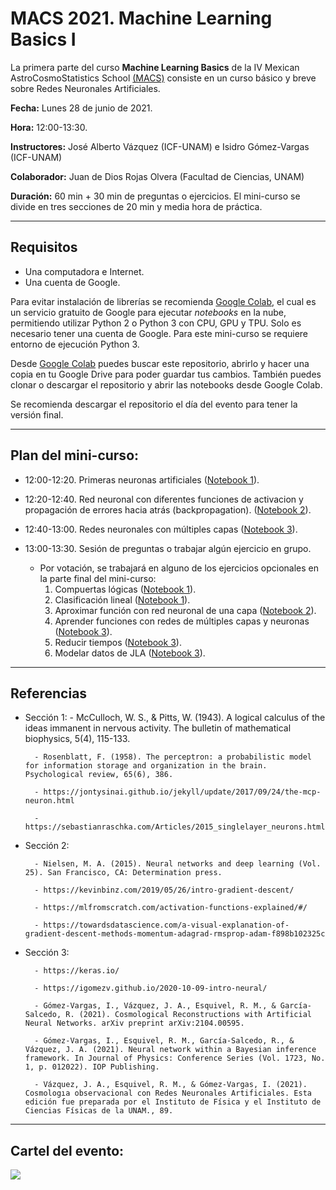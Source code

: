 # MACS 2021. Machine Learning Basics I

La primera parte del curso **Machine Learning Basics** de la IV Mexican AstroCosmoStatistics School [(MACS)](http://fisica.ugto.mx/~events/macss/?fbclid=IwAR1UObd3h7WdAYEb3mFOGypAjqXY1LJH3dJ1x24dMrvGoWeiDskgK2vECDc) consiste en un curso básico y breve sobre Redes Neuronales Artificiales.

**Fecha:** Lunes 28 de junio de 2021. 

**Hora:** 12:00-13:30.

**Instructores:** José Alberto Vázquez (ICF-UNAM) e Isidro Gómez-Vargas (ICF-UNAM)

**Colaborador:** Juan de Dios Rojas Olvera (Facultad de Ciencias, UNAM)

**Duración:** 60 min + 30 min de preguntas o ejercicios. El mini-curso se divide en tres secciones de 20 min y media hora de práctica.

-----------------------------------
## Requisitos

- Una computadora e Internet. 
- Una cuenta de Google. 

Para evitar instalación de librerías se recomienda [Google Colab](https://colab.research.google.com), el cual es un servicio gratuito de Google para ejecutar *notebooks* en la nube, permitiendo utilizar Python 2 o Python 3 con CPU, GPU y TPU. Solo es necesario tener una cuenta de Google. Para este mini-curso se requiere entorno de ejecución Python 3. 

Desde [Google Colab](https://colab.research.google.com) puedes buscar este repositorio, abrirlo y hacer una copia en tu Google Drive para poder guardar tus cambios. También puedes clonar o descargar el repositorio y abrir las notebooks desde Google Colab. 

Se recomienda descargar el repositorio el día del evento para tener la versión final. 

-----------------------------------

## Plan del mini-curso:

- 12:00-12:20. Primeras neuronas artificiales ([Notebook 1](https://github.com/igomezv/MACS_2021_ML_basics_neural_networks/blob/main/1-Primeras_neuronas_artificiales.ipynb)).
	
- 12:20-12:40. Red neuronal con diferentes funciones de activacion y propagación de errores hacia atrás (backpropagation). ([Notebook 2](https://github.com/igomezv/MACS_2021_ML_basics_neural_networks/blob/main/2-Red_neuronal_backpropagation.ipynb)).

- 12:40-13:00. Redes neuronales con múltiples capas ([Notebook 3](https://github.com/igomezv/MACS_2021_ML_basics_neural_networks/blob/main/3-Redes_neuronales_keras.ipynb)).

- 13:00-13:30. Sesión de preguntas o trabajar algún ejercicio en grupo.
	- Por votación, se trabajará en alguno de los ejercicios opcionales en la parte final del mini-curso:
		1. Compuertas lógicas ([Notebook 1](https://github.com/igomezv/MACS_2021_ML_basics_neural_networks/blob/main/1-Primeras_neuronas_artificiales.ipynb)).
		2. Clasificación lineal ([Notebook 1](https://github.com/igomezv/MACS_2021_ML_basics_neural_networks/blob/main/1-Primeras_neuronas_artificiales.ipynb)).
		3. Aproximar función con red neuronal de una capa ([Notebook 2](https://github.com/igomezv/MACS_2021_ML_basics_neural_networks/blob/main/2-Red_neuronal_backpropagation.ipynb)).
		4. Aprender funciones con redes de múltiples capas y neuronas ([Notebook 3](https://github.com/igomezv/MACS_2021_ML_basics_neural_networks/blob/main/3-Redes_neuronales_keras.ipynb)).
		5. Reducir tiempos ([Notebook 3](https://github.com/igomezv/MACS_2021_ML_basics_neural_networks/blob/main/3-Redes_neuronales_keras.ipynb)).
		6. Modelar datos de JLA ([Notebook 3](https://github.com/igomezv/MACS_2021_ML_basics_neural_networks/blob/main/3-Redes_neuronales_keras.ipynb)).

-----------------------------

## Referencias

- Sección 1: 
		- McCulloch, W. S., & Pitts, W. (1943). A logical calculus of the ideas immanent in nervous activity. The bulletin of mathematical biophysics, 5(4), 115-133. 

		- Rosenblatt, F. (1958). The perceptron: a probabilistic model for information storage and organization in the brain. Psychological review, 65(6), 386.

		- https://jontysinai.github.io/jekyll/update/2017/09/24/the-mcp-neuron.html

		- https://sebastianraschka.com/Articles/2015_singlelayer_neurons.html 

- Sección 2:

		- Nielsen, M. A. (2015). Neural networks and deep learning (Vol. 25). San Francisco, CA: Determination press.

    	- https://kevinbinz.com/2019/05/26/intro-gradient-descent/

    	- https://mlfromscratch.com/activation-functions-explained/#/

    	- https://towardsdatascience.com/a-visual-explanation-of-gradient-descent-methods-momentum-adagrad-rmsprop-adam-f898b102325c


- Sección 3:
		
		- https://keras.io/

		- https://igomezv.github.io/2020-10-09-intro-neural/

		- Gómez-Vargas, I., Vázquez, J. A., Esquivel, R. M., & García-Salcedo, R. (2021). Cosmological Reconstructions with Artificial Neural Networks. arXiv preprint arXiv:2104.00595.

		- Gómez-Vargas, I., Esquivel, R. M., García-Salcedo, R., & Vázquez, J. A. (2021). Neural network within a Bayesian inference framework. In Journal of Physics: Conference Series (Vol. 1723, No. 1, p. 012022). IOP Publishing.

		- Vázquez, J. A., Esquivel, R. M., & Gómez-Vargas, I. (2021). Cosmologıa observacional con Redes Neuronales Artificiales. Esta edición fue preparada por el Instituto de Física y el Instituto de Ciencias Físicas de la UNAM., 89.

-----------------------------

## Cartel del evento:

![](https://github.com/igomezv/MACS_2021_neural_networks/blob/main/figures/macs.jpg)